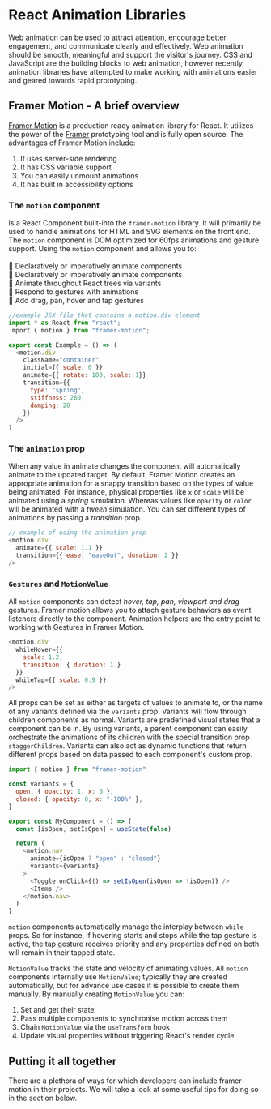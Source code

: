 [comment]: # (notes on react animation libraries and their importance in designing modern web applications)

# React Animation Libraries
Web animation can be used to attract attention, encourage better engagement, and communicate clearly and effectively. Web animation should be smooth, meaningful and support the visitor's journey. CSS and JavaScript are the building blocks to web animation, however recently, animation libraries have attempted to make working with animations easier and geared towards rapid prototyping.  

## Framer Motion - A brief overview 
[Framer Motion](https://www.framer.com/motion/) is a production ready animation library for React. It utilizes the power of the [Framer](https://www.framer.com/) prototyping tool and is fully open source. The advantages of Framer Motion include: 
1. It uses server-side rendering 
2. It has CSS variable support
3. You can easily unmount animations 
4. It has built in accessibility options

### The `motion` component 
Is a React Component built-into the `framer-motion` library. It will primarily be used to handle animations for HTML and SVG elements on the front end. The `motion` component is DOM optimized for 60fps animations and gesture support. Using the `motion` component and allows you to: 
<br /> 
<br /> 
📌 Declaratively or imperatively animate components <br />
📌 Declaratively or imperatively animate components <br />
📌 Animate throughout React trees via variants <br />
📌 Respond to gestures with animations <br />
📌 Add drag, pan, hover and tap gestures 

```javascript
//example JSX file that contains a motion.div element 
import * as React from "react";
 mport { motion } from "framer-motion";

export const Example = () => (
  <motion.div 
    className="container"
    initial={{ scale: 0 }}
    animate={{ rotate: 180, scale: 1}}
    transition={{
      type: "spring",
      stiffness: 260,
      damping: 20
    }}
  />
)
```

### The `animation` prop 
When any value in animate changes the component will automatically animate to the updated target. By default, Framer Motion creates an appropriate animation for a snappy transition based on the types of value being animated. For instance, physical properties like `x` or `scale` will be animated using a *spring* simulation. Whereas values like `opacity` or `color` will be animated with a *tween* simulation. You can set different types of animations by passing a *transition* prop. 

```javascript
// example of using the animation prop 
<motion.div 
  animate={{ scale: 1.1 }}
  transition={{ ease: "easeOut", duration: 2 }}
/>

```

### `Gestures` and `MotionValue` 
All `motion` components can detect *hover, tap, pan, viewport and drag* gestures. Framer motion allows you to attach gesture behaviors as event listeners directly to the component. Animation helpers are the entry point to working with Gestures in Framer Motion. 

```javascript 
<motion.div 
  whileHover={{
    scale: 1.2,
    transition: { duration: 1 }
  }}
  whileTap={{ scale: 0.9 }}
/>
```

All props can be set as either as targets of values to animate to, or the name of any variants defined via the `variants` prop. Variants will flow through children components as normal. Variants are predefined visual states that a component can be in. By using variants, a parent component can easily orchestrate the animations of its children with the special transition prop `staggerChildren`. Variants can also act as dynamic functions that return different props based on data passed to each component's custom prop. 

```javascript 
import { motion } from "framer-motion"

const variants = {
  open: { opacity: 1, x: 0 },
  closed: { opacity: 0, x: "-100%" },
}

export const MyComponent = () => {
  const [isOpen, setIsOpen] = useState(false)

  return (
    <motion.nav
      animate={isOpen ? "open" : "closed"}
      variants={variants}
    >
      <Toggle onClick={() => setIsOpen(isOpen => !isOpen)} />
      <Items />
    </motion.nav>
  )
}
```

`motion` components automatically manage the interplay between `while` props. So for instance, if hovering starts and stops while the tap gesture is active, the tap gesture receives priority and any properties defined on both will remain in their tapped state.

`MotionValue` tracks the state and velocity of animating values. All `motion` components internally use `MotionValue`; typically they are created automatically, but for advance use cases it is possible to create them manually. By manually creating `MotionValue` you can: 
1. Set and get their state 
2. Pass multiple components to synchronise motion across them 
3. Chain `MotionValue` via the `useTransform` hook 
4. Update visual properties without triggering React's render cycle

## Putting it all together
There are a plethora of ways for which developers can include framer-motion in their projects. We will take a look at some useful tips for doing so in the section below. 
